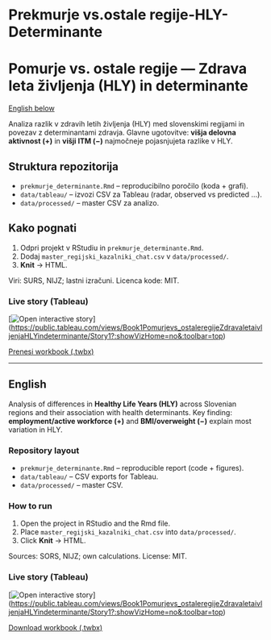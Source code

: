 # Prekmurje vs.ostale regije-HLY-Determinante

# Pomurje vs. ostale regije — Zdrava leta življenja (HLY) in determinante
[English below](#english)

Analiza razlik v zdravih letih življenja (HLY) med slovenskimi regijami in povezav z determinantami zdravja.
Glavne ugotovitve: **višja delovna aktivnost (+)** in **višji ITM (−)** najmočneje pojasnjujeta razlike v HLY.

## Struktura repozitorija
- `prekmurje_determinante.Rmd` – reproducibilno poročilo (koda + grafi).
- `data/tableau/` – izvozi CSV za Tableau (radar, observed vs predicted …).
- `data/processed/` –  master CSV za analizo.

## Kako pognati
1. Odpri projekt v RStudiu in `prekmurje_determinante.Rmd`.
2. Dodaj `master_regijski_kazalniki_chat.csv` v `data/processed/`.
3. **Knit** → HTML.

Viri: SURS, NIJZ; lastni izračuni. Licenca kode: MIT.

### Live story (Tableau)
[![Open interactive story](tableau/preview.png)]
(https://public.tableau.com/views/Book1Pomurjevs_ostaleregijeZdravaletaivljenjaHLYindeterminante/Story1?:showVizHome=no&:toolbar=top)

[Prenesi workbook (.twbx)](tableau/Pomurje_HLY_story.twbx)

---

## English

Analysis of differences in **Healthy Life Years (HLY)** across Slovenian regions and their association with health determinants.
Key finding: **employment/active workforce (+)** and **BMI/overweight (−)** explain most variation in HLY.

### Repository layout
- `prekmurje_determinante.Rmd` – reproducible report (code + figures).
- `data/tableau/` – CSV exports for Tableau.
- `data/processed/` –  master CSV.

### How to run
1. Open the project in RStudio and the Rmd file.
2. Place `master_regijski_kazalniki_chat.csv` into `data/processed/`.
3. Click **Knit** → HTML.

Sources: SORS, NIJZ; own calculations. License: MIT.

### Live story (Tableau)
[![Open interactive story](tableau/preview.png)]
(https://public.tableau.com/views/Book1Pomurjevs_ostaleregijeZdravaletaivljenjaHLYindeterminante/Story1?:showVizHome=no&:toolbar=top)

[Download workbook (.twbx)](tableau/Pomurje_HLY_story.twbx)
